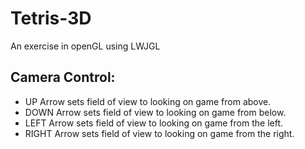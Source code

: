 # Tetris-3D
An exercise in openGL using LWJGL

## Camera Control:
* UP Arrow sets field of view to looking on game from above.
* DOWN Arrow sets field of view to looking on game from below.
* LEFT Arrow sets field of view to looking on game from the left.
* RIGHT Arrow sets field of view to looking on game from the right.
